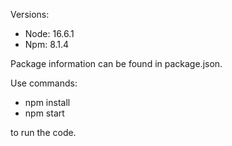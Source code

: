 Versions:
  - Node: 16.6.1
  - Npm: 8.1.4


Package information can be found in package.json.

Use commands:
  - npm install
  - npm start 

to run the code.
